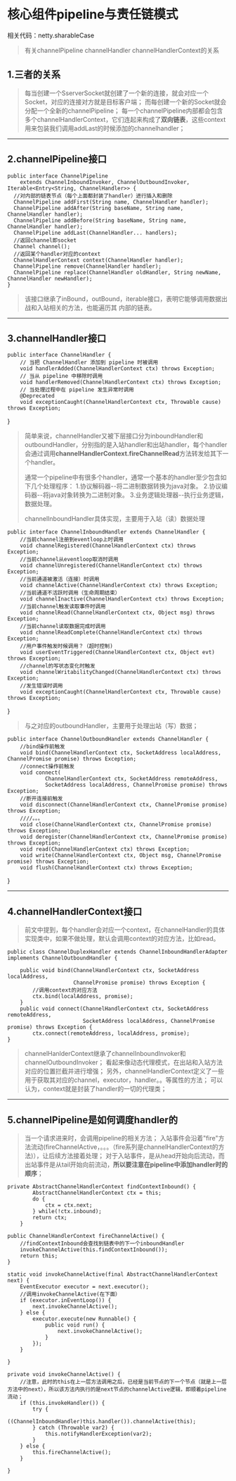 ﻿# 核心组件pipeline与责任链模式

相关代码：netty.sharableCase

> 有关channelPipeline channelHandler channelHandlerContext的关系

## 1.三者的关系 ##

> 每当创建一个SserverSocket就创建了一个新的连接，就会对应一个Socket，对应的连接对方就是目标客户端；
> 而每创建一个新的Socket就会分配一个全新的channelPipeline；
> 每一个channelPipeline内部都会包含多个channelHandlerContext，它们连起来构成了**双向链表**，这些context用来包装我们调用addLast的时候添加的channelhandler；


----------
## 2.channelPipeline接口 ##

    public interface ChannelPipeline
        extends ChannelInboundInvoker, ChannelOutboundInvoker, Iterable<Entry<String, ChannelHandler>> {
      //对内部的链表节点（每个上面都封装了handler）进行插入和删除
      ChannelPipeline addFirst(String name, ChannelHandler handler);
      ChannelPipeline addAfter(String baseName, String name, ChannelHandler handler);
      ChannelPipeline addBefore(String baseName, String name, ChannelHandler handler);
      ChannelPipeline addLast(ChannelHandler... handlers);
      //返回channel即socket
      Channel channel();
      //返回某个handler对应的context
      ChannelHandlerContext context(ChannelHandler handler);
      ChannelPipeline remove(ChannelHandler handler);
      ChannelPipeline replace(ChannelHandler oldHandler, String newName, ChannelHandler newHandler);
    }

> 该接口继承了inBound，outBound，iterable接口，表明它能够调用数据出战和入站相关的方法，也能遍历其 内部的链表。


----------
## 3.channelHandler接口 ##

    public interface ChannelHandler {
        // 当把 ChannelHandler 添加到 pipeline 时被调用
        void handlerAdded(ChannelHandlerContext ctx) throws Exception;
        // 当从 pipeline 中移除时调用
        void handlerRemoved(ChannelHandlerContext ctx) throws Exception;
        // 当处理过程中在 pipeline 发生异常时调用
        @Deprecated
        void exceptionCaught(ChannelHandlerContext ctx, Throwable cause) throws Exception;
}

> 简单来说，channelHandler又被下层接口分为inboundHandler和outboundHandler，分别指的是入站handler和出站handler，每个handler会通过调用**channelHandlerContext.fireChannelRead**方法转发给其下一个handler。
> 
> 通常一个pipeline中有很多个handler，通常一个基本的handler至少包含如下几个处理程序：
1.协议解码器--将二进制数据转换为java对象。
2.协议编码器--将java对象转换为二进制对象。
3.业务逻辑处理器--执行业务逻辑，数据处理。
> 
> channelInboundHandler具体实现，主要用于入站（读）数据处理

    public interface ChannelInboundHandler extends ChannelHandler {
        //当前channel注册到eventloop上时调用
        void channelRegistered(ChannelHandlerContext ctx) throws Exception;
        //当前channel从eventloop取消时调用
        void channelUnregistered(ChannelHandlerContext ctx) throws Exception;
        //当前通道被激活（连接）时调用
        void channelActive(ChannelHandlerContext ctx) throws Exception;
        //当前通道不活跃时调用（生命周期结束）
        void channelInactive(ChannelHandlerContext ctx) throws Exception;
        //当前channel触发读取事件时调用
        void channelRead(ChannelHandlerContext ctx, Object msg) throws Exception;
        //当前channel读取数据完成时调用
        void channelReadComplete(ChannelHandlerContext ctx) throws Exception;
        //用户事件触发时候调用？（超时控制)
        void userEventTriggered(ChannelHandlerContext ctx, Object evt) throws Exception;
        //channel的写状态变化时触发
        void channelWritabilityChanged(ChannelHandlerContext ctx) throws Exception;
        //发生错误时调用
        void exceptionCaught(ChannelHandlerContext ctx, Throwable cause) throws Exception;
}

> 与之对应的outboundHandler，主要用于处理出站（写）数据；

    public interface ChannelOutboundHandler extends ChannelHandler {
        //bind操作前触发
        void bind(ChannelHandlerContext ctx, SocketAddress localAddress, ChannelPromise promise) throws Exception;
        //connect操作前触发
        void connect(
                ChannelHandlerContext ctx, SocketAddress remoteAddress,
                SocketAddress localAddress, ChannelPromise promise) throws Exception;
        //断开连接前触发
        void disconnect(ChannelHandlerContext ctx, ChannelPromise promise) throws Exception;
        ////。。。
        void close(ChannelHandlerContext ctx, ChannelPromise promise) throws Exception;
        void deregister(ChannelHandlerContext ctx, ChannelPromise promise) throws Exception;
        void read(ChannelHandlerContext ctx) throws Exception;
        void write(ChannelHandlerContext ctx, Object msg, ChannelPromise promise) throws Exception;
        void flush(ChannelHandlerContext ctx) throws Exception;
}


----------
## 4.channelHandlerContext接口 ##

> 前文中提到，每个handler会对应一个context，在channelHandler的具体实现类中，如果不做处理，默认会调用context的对应方法，比如read。

    public class ChannelDuplexHandler extends ChannelInboundHandlerAdapter implements ChannelOutboundHandler {

        public void bind(ChannelHandlerContext ctx, SocketAddress localAddress,
                         ChannelPromise promise) throws Exception {
            //调用context的对应方法
            ctx.bind(localAddress, promise);
        }
        public void connect(ChannelHandlerContext ctx, SocketAddress remoteAddress,
                            SocketAddress localAddress, ChannelPromise promise) throws Exception {
            ctx.connect(remoteAddress, localAddress, promise);
    }
    
    

> channelHanlderContext继承了channelInboundInvoker和channelOutboundInvoker；
看起来像动态代理模式，在出站和入站方法对应的位置拦截并进行增强；
另外，channelHandlerContext定义了一些用于获取其对应的channel，executor，handler。。等属性的方法；
可以认为，context就是封装了handler的一切的代理类；


----------
## 5.channelPipeline是如何调度handler的 ##

> 当一个请求进来时，会调用pipeline的相关方法；
入站事件会沿着"fire"方法流动(fireChannelActive，。。。（fire系列是channelHandlerContext的方法)），让后续方法接着处理；
对于入站事件，是从head开始向后流动，而出站事件是从tail开始向前流动，**所以要注意在pipeline中添加handler时的顺序**；

    private AbstractChannelHandlerContext findContextInbound() {
            AbstractChannelHandlerContext ctx = this;
            do {
                ctx = ctx.next;
            } while(!ctx.inbound);
            return ctx;
        }

    public ChannelHandlerContext fireChannelActive() {
        //findContextInbound会查找到链表中的下一个inboundHandler
        invokeChannelActive(this.findContextInbound());
        return this;
    }

    static void invokeChannelActive(final AbstractChannelHandlerContext next) {
        EventExecutor executor = next.executor();
        //调用invokeChannelActive(在下面）
        if (executor.inEventLoop()) {
            next.invokeChannelActive();
        } else {
            executor.execute(new Runnable() {
                public void run() {
                    next.invokeChannelActive();
                }
            });
        }

    }

    private void invokeChannelActive() {
        //注意，此时的this在上一层方法调用之后，已经是当前节点的下一个节点（就是上一层方法中的next），所以该方法内执行的是next节点的channelActive逻辑，即顺着pipeline流动；
        if (this.invokeHandler()) {
            try {
                ((ChannelInboundHandler)this.handler()).channelActive(this);
            } catch (Throwable var2) {
                this.notifyHandlerException(var2);
            }
        } else {
            this.fireChannelActive();
        }

    }

